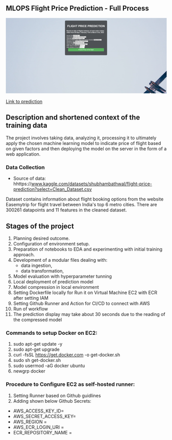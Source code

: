 ## MLOPS Flight Price Prediction - Full Process

![Screenshot](static/proj_demo.PNG)

[Link to prediction](http://54.93.248.93:8080/predict)

## Description and shortened context of the training data

The project involves taking data, analyzing it, processing it to ultimately apply the chosen machine learning model to indicate price of flight based on given factors and then deploying the model on the server in the form of a web application.


### Data Collection

- Source of data: hhttps://www.kaggle.com/datasets/shubhambathwal/flight-price-prediction?select=Clean_Dataset.csv

Dataset contains information about flight booking options from the website Easemytrip for flight travel between India's top 6 metro cities. There are 300261 datapoints and 11 features in the cleaned dataset.


## Stages of the project

1. Planning desired outcome.
2. Configuration of environment setup.
3. Preparation of notebooks to EDA and experimenting with initial training approach.
4. Development of a modular files dealing with:
    - data ingestion,
    - data transformation,
5. Model evaluation with hyperparameter tunning
6. Local deployment of prediction model
7. Model compression in local environment
8. Setting Dockerfile locally for Run it on Virtual Machine EC2 with ECR after setting IAM
9. Setting Github Runner and Action for CI/CD to connect with AWS
10. Run of workflow
11. The prediction display may take about 30 seconds due to the reading of the compressed model



### Commands to setup Docker on EC2:

1. sudo apt-get update -y
2. sudo apt-get upgrade
3. curl -fsSL https://get.docker.com -o get-docker.sh
4. sudo sh get-docker.sh
5. sudo usermod -aG docker ubuntu
6. newgrp docker

### Procedure to Configure EC2 as self-hosted runner:

1. Setting Runner based on Github guidlines
2. Adding shown below Github Secrets:
- AWS_ACCESS_KEY_ID=
- AWS_SECRET_ACCESS_KEY=
- AWS_REGION =
- AWS_ECR_LOGIN_URI =
- ECR_REPOSITORY_NAME =




